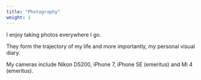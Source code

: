 ```yaml
---
title: "Photography"
weight: 1
---
```


I enjoy taking photos everywhere I go.

They form the trajectory of my life and more importantly, my personal visual diary.

My cameras include Nikon D5200, iPhone 7, iPhone SE (emeritus) and Mi 4 (emeritus).